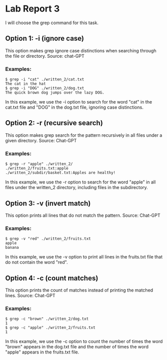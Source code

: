 # Lab Report 3

I will choose the grep command for this task.

## Option 1: -i (ignore case)
This option makes grep ignore case distinctions when searching through the file or directory.
Source: chat-GPT
### Examples:

```
$ grep -i "cat" ./written_2/cat.txt
The cat in the hat
$ grep -i "DOG" ./written_2/dog.txt
The quick brown dog jumps over the lazy DOG.
```
In this example, we use the -i option to search for the word "cat" in the cat.txt file and "DOG" in the dog.txt file, ignoring case distinctions.

## Option 2: -r (recursive search)
This option makes grep search for the pattern recursively in all files under a given directory.
Source: Chat-GPT

### Examples:

```
$ grep -r "apple" ./written_2/
./written_2/fruits.txt:apple
./written_2/subdir/basket.txt:Apples are healthy!
```
In this example, we use the -r option to search for the word "apple" in all files under the written_2 directory, including files in the subdirectory.

## Option 3: -v (invert match)
This option prints all lines that do not match the pattern.
Source: Chat-GPT

### Examples:

```
$ grep -v "red" ./written_2/fruits.txt
apple
banana
```
In this example, we use the -v option to print all lines in the fruits.txt file that do not contain the word "red".

## Option 4: -c (count matches)
This option prints the count of matches instead of printing the matched lines.
Source: Chat-GPT

### Examples:

```
$ grep -c "brown" ./written_2/dog.txt
1
$ grep -c "apple" ./written_2/fruits.txt
1
```
In this example, we use the -c option to count the number of times the word "brown" appears in the dog.txt file and the number of times the word "apple" appears in the fruits.txt file.
